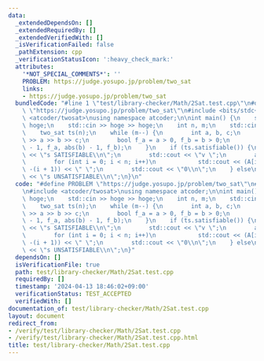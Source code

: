 ```yaml
---
data:
  _extendedDependsOn: []
  _extendedRequiredBy: []
  _extendedVerifiedWith: []
  _isVerificationFailed: false
  _pathExtension: cpp
  _verificationStatusIcon: ':heavy_check_mark:'
  attributes:
    '*NOT_SPECIAL_COMMENTS*': ''
    PROBLEM: https://judge.yosupo.jp/problem/two_sat
    links:
    - https://judge.yosupo.jp/problem/two_sat
  bundledCode: "#line 1 \"test/library-checker/Math/2Sat.test.cpp\"\n#define PROBLEM\
    \ \"https://judge.yosupo.jp/problem/two_sat\"\n#include <bits/stdc++.h>\n\n#include\
    \ <atcoder/twosat>\nusing namespace atcoder;\n\nint main() {\n    std::string\
    \ hoge;\n    std::cin >> hoge >> hoge;\n    int n, m;\n    std::cin >> n >> m;\n\
    \    two_sat ts(n);\n    while (m--) {\n        int a, b, c;\n        std::cin\
    \ >> a >> b >> c;\n        bool f_a = a > 0, f_b = b > 0;\n        ts.add_clause(abs(a)\
    \ - 1, f_a, abs(b) - 1, f_b);\n    }\n    if (ts.satisfiable()) {\n        std::cout\
    \ << \"s SATISFIABLE\\n\";\n        std::cout << \"v \";\n        auto A = ts.answer();\n\
    \        for (int i = 0; i < n; i++)\n            std::cout << (A[i] ? i + 1 :\
    \ -(i + 1)) << \" \";\n        std::cout << \"0\\n\";\n    } else\n        std::cout\
    \ << \"s UNSATISFIABLE\\n\";\n}\n"
  code: "#define PROBLEM \"https://judge.yosupo.jp/problem/two_sat\"\n#include <bits/stdc++.h>\n\
    \n#include <atcoder/twosat>\nusing namespace atcoder;\n\nint main() {\n    std::string\
    \ hoge;\n    std::cin >> hoge >> hoge;\n    int n, m;\n    std::cin >> n >> m;\n\
    \    two_sat ts(n);\n    while (m--) {\n        int a, b, c;\n        std::cin\
    \ >> a >> b >> c;\n        bool f_a = a > 0, f_b = b > 0;\n        ts.add_clause(abs(a)\
    \ - 1, f_a, abs(b) - 1, f_b);\n    }\n    if (ts.satisfiable()) {\n        std::cout\
    \ << \"s SATISFIABLE\\n\";\n        std::cout << \"v \";\n        auto A = ts.answer();\n\
    \        for (int i = 0; i < n; i++)\n            std::cout << (A[i] ? i + 1 :\
    \ -(i + 1)) << \" \";\n        std::cout << \"0\\n\";\n    } else\n        std::cout\
    \ << \"s UNSATISFIABLE\\n\";\n}"
  dependsOn: []
  isVerificationFile: true
  path: test/library-checker/Math/2Sat.test.cpp
  requiredBy: []
  timestamp: '2024-04-13 18:46:02+09:00'
  verificationStatus: TEST_ACCEPTED
  verifiedWith: []
documentation_of: test/library-checker/Math/2Sat.test.cpp
layout: document
redirect_from:
- /verify/test/library-checker/Math/2Sat.test.cpp
- /verify/test/library-checker/Math/2Sat.test.cpp.html
title: test/library-checker/Math/2Sat.test.cpp
---
```

